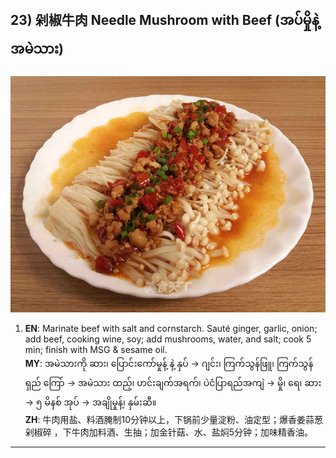 ## 23) 剁椒牛肉 Needle Mushroom with Beef (အပ်မှိုနဲ့ အမဲသား)
![剁椒牛肉 Needle Mushroom with Beef (အပ်မှိုနဲ့ အမဲသား)](image/23.jpg)

1. **EN**: Marinate beef with salt and cornstarch. Sauté ginger, garlic, onion; add beef, cooking wine, soy; add mushrooms, water, and salt; cook 5 min; finish with MSG & sesame oil.  
   **MY**: အမဲသားကို ဆား၊ ပြောင်းကော်မှုန့် နဲ့ နှပ် → ဂျင်း၊ ကြက်သွန်ဖြူ၊ ကြက်သွန်ရှည် ကြော် → အမဲသား ထည့်၊ ဟင်းချက်အရက်၊ ပဲငံပြာရည်အကျဲ → မှို၊ ရေ၊ ဆား → ၅ မိနစ် အုပ် → အချိုမှုန့်၊ နှမ်းဆီ။  
   **ZH**: 牛肉用盐、料酒腌制10分钟以上，下锅前少量淀粉、油定型；爆香姜蒜葱剁椒碎 ，下牛肉加料酒、生抽；加金针菇、水、盐焖5分钟；加味精香油。

---
